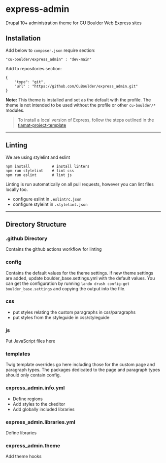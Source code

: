 # express-admin
Drupal 10+ administration theme for CU Boulder Web Express sites

## Installation
Add below to `composer.json` require section:
````
"cu-boulder/express_admin" : "dev-main"
````

Add to repositories section:
````
{
    "type": "git",
    "url" : "https://github.com/CuBoulder/express_admin.git"
}
````

**Note:** This theme is installed and set as the default with the profile. The theme is not intended to be used without the profile or other `cu-boulder/*` modules.

> To install a local version of Express, follow the steps outlined in the
> [tiamat-project-template](https://github.com/CuBoulder/tiamat-project-template)

---
## Linting

We are using stylelint and eslint

````
npm install          # install linters
npm run stylelint    # lint css
npm run eslint       # lint js
````
Linting is run automatically on all pull requests, however you can lint files locally too.
- configure eslint in `.eslintrc.json`
- configure styleint in `.stylelint.json`

---
## Directory Structure

### .github Directory
Contains the github actions workflow for linting

### config
Contains the default values for the theme settings. If new theme settings are added, update boulder_base.settings.yml with the default values. You can get the configuration by running `lando drush config-get boulder_base.settings` and copying the output into the file.

### css
- put styles relating the custom paragraphs in css/paragraphs
- put styles from the styleguide in css/styleguide

### js
Put JavaScript files here

### templates
Twig template overrides go here including those for the custom page and paragraph types. The packages dedicated to the page and paragraph types should only contain config.

### express_admin.info.yml
- Define regions
- Add styles to the ckeditor
- Add globally included libraries

### express_admin.libraries.yml
Define libraries

### express_admin.theme
Add theme hooks

